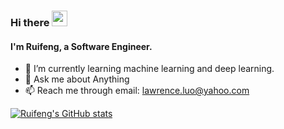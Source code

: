 ### Hi there <img src="https://media.giphy.com/media/hvRJCLFzcasrR4ia7z/giphy.gif" width="25px">

#### I'm Ruifeng, a Software Engineer.

- 🌱 I’m currently learning machine learning and deep learning. 
- 💬 Ask me about Anything
- 📫 Reach me through email: lawrence.luo@yahoo.com

<!-- - 🔭 I’m currently working on ... -->
<!-- - 👯 I’m looking to collaborate on ... -->
<!-- - 🤔 I’m looking for help with ... -->
<!-- - 😄 Pronouns: ...
- ⚡ Fun fact: ... -->

[![Ruifeng's GitHub stats](https://github-readme-stats.vercel.app/api?username=ruifengl1&count_private=true&theme=gotham&show_icons=true&hide_border=true)](https://github.com/ruifengl1)<br/>

<!--START_SECTION:waka-->
<!--END_SECTION:waka-->



